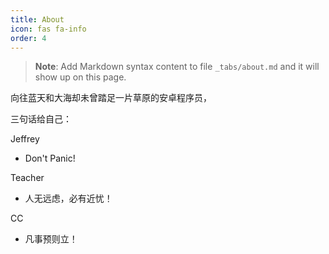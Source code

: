 ```yaml
---
title: About
icon: fas fa-info
order: 4
---
```



> **Note**: Add Markdown syntax content to file `_tabs/about.md` and it will show up on this page.

向往蓝天和大海却未曾踏足一片草原的安卓程序员，

三句话给自己：

Jeffrey

* Don't Panic!

Teacher

* 人无远虑，必有近忧！

CC

* 凡事预则立！